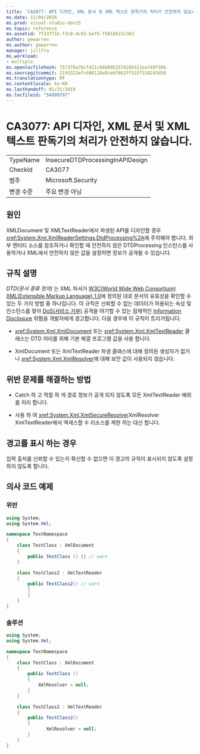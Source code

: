 ```yaml
---
title: 'CA3077: API 디자인, XML 문서 및 XML 텍스트 판독기의 처리가 안전하지 않습니다.'
ms.date: 11/04/2016
ms.prod: visual-studio-dev15
ms.topic: reference
ms.assetid: 7f33771b-f3c8-4c02-bef6-f581b623c303
author: gewarren
ms.author: gewarren
manager: jillfra
ms.workload:
- multiple
ms.openlocfilehash: 757378a7bcf421cb8d895357628b511ea749f38b
ms.sourcegitcommit: 2193323efc608118e0ce6f6b2ff532f158245d56
ms.translationtype: MT
ms.contentlocale: ko-KR
ms.lasthandoff: 01/25/2019
ms.locfileid: "54999797"
---
```

# <a name="ca3077-insecure-processing-in-api-design-xml-document-and-xml-text-reader"></a>CA3077: API 디자인, XML 문서 및 XML 텍스트 판독기의 처리가 안전하지 않습니다.

|||
|-|-|
|TypeName|InsecureDTDProcessingInAPIDesign|
|CheckId|CA3077|
|범주|Microsoft.Security|
|변경 수준|주요 변경 아님|

## <a name="cause"></a>원인
 XMLDocument 및 XMLTextReader에서 파생된 API를 디자인할 경우 <xref:System.Xml.XmlReaderSettings.DtdProcessing%2A>에 주의해야 합니다.  외부 엔터티 소스를 참조하거나 확인할 때 안전하지 않은 DTDProcessing 인스턴스를 사용하거나 XML에서 안전하지 않은 값을 설정하면 정보가 공개될 수 있습니다.

## <a name="rule-description"></a>규칙 설명
 *DTD(문서 종류 정의)* 는 XML 파서가  [W3C(World Wide Web Consortium) XML(Extensible Markup Language) 1.0](http://www.w3.org/TR/2008/REC-xml-20081126/)에 정의된 대로 문서의 유효성을 확인할 수 있는 두 가지 방법 중 하나입니다. 이 규칙은 신뢰할 수 없는 데이터가 허용되는 속성 및 인스턴스를 찾아 [DoS(서비스 거부)](/dotnet/framework/wcf/feature-details/information-disclosure) 공격을 야기할 수 있는 잠재적인 [Information Disclosure](/dotnet/framework/wcf/feature-details/denial-of-service) 위협을 개발자에게 경고합니다. 다음 경우에 이 규칙이 트리거됩니다.

- <xref:System.Xml.XmlDocument> 또는 <xref:System.Xml.XmlTextReader> 클래스는 DTD 처리를 위해 기본 해결 프로그램 값을 사용 합니다.

- XmlDocument 또는 XmlTextReader 파생 클래스에 대해 정의된 생성자가 없거나 <xref:System.Xml.XmlResolver>에 대해 보안 값이 사용되지 않습니다.

## <a name="how-to-fix-violations"></a>위반 문제를 해결하는 방법

- Catch 하 고 적절 하 게 경로 정보가 공개 되지 않도록 모든 XmlTextReader 예외를 처리 합니다.

- 사용 하 여 <xref:System.Xml.XmlSecureResolver>XmlResolver XmlTextReader에서 액세스할 수 리소스를 제한 하는 대신 합니다.

## <a name="when-to-suppress-warnings"></a>경고를 표시 하는 경우
 입력 출처를 신뢰할 수 있는지 확신할 수 없으면 이 경고의 규칙이 표시되지 않도록 설정하지 않도록 합니다.

## <a name="pseudo-code-examples"></a>의사 코드 예제

### <a name="violation"></a>위반

```csharp
using System;
using System.Xml;

namespace TestNamespace
{
    class TestClass : XmlDocument
    {
        public TestClass () {} // warn
    }

    class TestClass2 : XmlTextReader
    {
        public TestClass2() // warn
        {
        }
    }
}
```

### <a name="solution"></a>솔루션

```csharp
using System;
using System.Xml;

namespace TestNamespace
{
    class TestClass : XmlDocument
    {
        public TestClass ()
        {
            XmlResolver = null;
        }
    }

    class TestClass2 : XmlTextReader
    {
        public TestClass2()
        {
               XmlResolver = null;
        }
    }
}
```